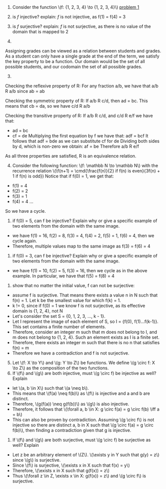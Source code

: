1. Consider the function \\(f: {1, 2, 3, 4} \to {1, 2, 3, 4}\\)
[problem 1](images/week6*p1.svg)
  1. is *f* injective? explain: *f* is not injective, as f(1) = f(4) = 3
  2. is *f* surjective? explain: *f* is not surjective, as there is no value of the domain that is mapped to 2

2. 
Assigning grades can be viewed as a relation between students and grades. As a student can only have a single grade at the end of the term, we satisfy the key property to be a function. Our domain would be the set of all possible students, and our codomain the set of all possible grades. 

3. 
Checking the reflexive property of R:
  For any fraction a/b, we have that a/b R a/b since ab = ab

Checking the symmetric property of R:
  If a/b R c/d, then ad = bc. This means that cb = da, so we have c/d R a/b

Checking the transitive property of R:
  If a/b R c/d, and c/d R e/f we have that:
  - ad = bc
  - cf = de
  Multiplying the first equation by f we have that: adf = bcf
  It follows that adf = bde as we can substitute cf for de
  Dividing both sides by d, which is non-zero we obtain:
  af = be
  Therefore a/b R e/f

As all three properties are satisfied, R is an equivalence relation.

4. Consider the following function: \\(f: \mathbb N \to \mathbb N\\) with the recurrence relation \\(\\f(n+1) = \cmd{\frac{f(n)}{2}  if  f(n)  is  even}{3f(n) + 1  if  f(n)  is  odd})
Notice that if f(0) = 1, we get that:
- f(1) = 4
- f(2) = 2
- f(3) = 1
- f(4) = 4 ...

So we have a cycle.

  1. if f(0) = 5, can f be injective? Explain why or give a specific example of two elements from the domain with the same image.
  - we have f(1) = 16, f(2) = 8, f(3) = 4, f(4) = 2, f(5) = 1, f(6) = 4, then we cycle again.
  - Therefore, multiple values map to the same image as f(3) = f(6) = 4
  1. if f(0) = 3, can f be injective? Explain why or give a specific example of two elements from the domain with the same image.
  - we have f(1) = 10, f(2) = 5, f(3) = 16, then we cycle as in the above example. In particular, we have that f(5) = f(8) = 4
  1. show that no matter the initial value, f can not be surjective:
  - assume f is surjective. That means there exists a value n in N such that f(n) = 1. Let k be the smallest value for which f(k) = 1.
  - k != 0, since if f(0) = 1 we know f is not surjective, as its effective domain is {1, 2, 4}, not N
  - Let's consider the set S = {0, 1, 2, 3, ..., k - 1}. 
  - Let I represent the image of each element of S, so I = {f(0), f(1)...f(k-1)}. This set contains a finite number of elements.
  - Therefore, consider an integer m such that m does not belong to I, and m does not belong to {1, 2, 4}. Such an element exists as I is a finite set.
  - Therefore, there exists an integer m such that there is no n that satisfies f(n) = m
  - Therefore we have a contradiction and f is not surjective.

5. Let \\(f: X \to Y\\) and \\(g: Y \to Z\\) be functions. We define \\(g \circ f: X \to Z\\) as the composition of the two functions.
  1. If \\(f\\) and \\(g\\) are both injective, must \\(g \circ f) be injective as well? Explain
  - let \\(a, b \in X\\) such that \\(a \neq b\\).
  - This means that \\(f(a) \neq f(b)\\) as \\(f\\) is injective and a and b are distinct.
  - Therefore, \\(g(f(a)) \neq g(f(b))\\) as \\(g\\) is also injective.
  - Therefore, it follows that \\(\forall a, b \in X: g \circ f(a) = g \circ f(b) \iff a = b\\)
  - This can also be proven by contradiction. Assuming \\(g \circ f\\) is not injective so there are distinct a, b in X such that \\(g \circ f(a) = g \circ f(b)\\), then finding a contradiction given that g is injective.

  1. If \\(f\\) and \\(g\\) are both surjective, must \\(g \circ f) be surjective as well? Explain
  - Let z be an arbitrary element of \\(Z\\). \\(\exists y in Y such that g(y) = z\\) since \\(g\\) is surjective.
  - Since \\(f\\) is surjective, \\(\exists x in X such that f(x) = y\\)
  - Therefore, \\(\exists x in X such that g(f(x)) = z\\)
  - Thus \\(\forall z \in Z, \exists x \in X: g(f(x)) = z\\) and \\(g \circ f\\) is surjective.
  